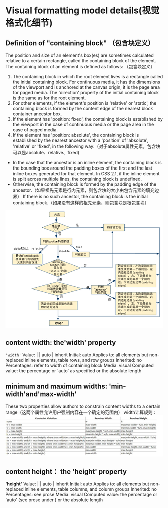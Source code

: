# Visual formatting model details(视觉格式化细节)

## Definition of "containing block" （包含块定义）
The position and size of an element's box(es) are sometimes calculated relative to a certain rectangle, called the containing block of the element. The containing block of an element is defined as follows: （包含块定义）
1. The containing block in which the root element lives is a rectangle called the initial containing block. For continuous media, it has the dimensions of the viewport and is anchored at the canvas origin; it is the page area for paged media. The 'direction' property of the initial containing block is the same as for the root element.
2. For other elements, if the element's position is 'relative' or 'static', the containing block is formed by the content edge of the nearest block container ancestor box.
3. If the element has 'position: fixed', the containing block is established by the viewport in the case of continuous media or the page area in the case of paged media.
4. If the element has 'position: absolute', the containing block is established by the nearest ancestor with a 'position' of 'absolute', 'relative' or 'fixed', in the following way:（对于absolute属性元素，包含块可以是absolute、relative、fixed)
- In the case that the ancestor is an inline element, the containing block is the bounding box around the padding boxes of the first and the last inline boxes generated for that element. In CSS 2.1, if the inline element is split across multiple lines, the containing block is undefined.
- Otherwise, the containing block is formed by the padding edge of the ancestor.（如果祖先元素是行内元素，则包含块的大小由包含元素的填充边界）
  If there is no such ancestor, the containing block is the initial containing block.（如果没有这样的祖先元素，则包含块是根包含块）
  
![包含块](/img/containing.png)

## content width: the'width' property
`'width'`
  Value:  	<length> | <percentage> | auto | inherit
  Initial:  	auto
  Applies to:  	all elements but non-replaced inline elements, table rows, and row groups
  Inherited:  	no
  Percentages:  	refer to width of containing block
  Media:  	visual
  Computed value:  	the percentage or 'auto' as specified or the absolute length

## minimum and maximum widths: 'min-width'and'max-width'
These two properties allow authors to constrain content widths to a certain range（这两个属性允许用户强制内容在一个确定的范围内）
width计算规则：
![width](/img/width.jpg)

## content height： the 'height' property
__'height'__ 
  Value:  	<length> | <percentage> | auto | inherit
  Initial:  	auto
  Applies to:  	all elements but non-replaced inline elements, table columns, and column groups
  Inherited:  	no
  Percentages:  	see prose
  Media:  	visual
  Computed value:  	the percentage or 'auto' (see prose under <percentage>) or the absolute length


